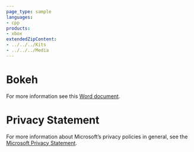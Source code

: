 ```yaml
---
page_type: sample
languages:
- cpp
products:
- xbox
extendedZipContent:
- ../../../Kits
- ../../../Media
---
```

# Bokeh
For more information see this [Word document](ReadMe.docx).
# Privacy Statement
For more information about Microsoft’s privacy policies in general, see the [Microsoft Privacy Statement](https://privacy.microsoft.com/en-us/privacystatement/).
